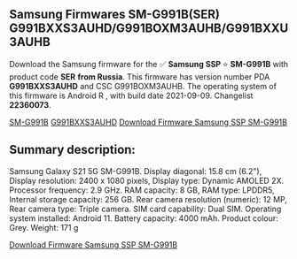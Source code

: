 <h2>Samsung Firmwares SM-G991B(SER) G991BXXS3AUHD/G991BOXM3AUHB/G991BXXU3AUHB</h2>
Download the Samsung firmware for the ✅ <strong>Samsung SSP </strong> ⭐ <strong>SM-G991B</strong> with product code <strong>SER</strong> <strong> from Russia</strong>. This firmware has version number PDA <strong>G991BXXS3AUHD</strong> and CSC G991BOXM3AUHB. The operating system of this firmware is Android R , with build date 2021-09-09. Changelist <strong>22360073</strong>.


[SM-G991B](https://samfirm.shop/samsung/model/SM-G991B)
[G991BXXS3AUHD](https://samfirm.shop/samsung/pda/G991BXXS3AUHD)
[Download Firmware Samsung SSP SM-G991B](https://samfirm.shop/samsung/firmware/454898)
<h2>Summary description:</h2>
<p>Samsung Galaxy S21 5G SM-G991B. Display diagonal: 15.8 cm (6.2"), Display resolution: 2400 x 1080 pixels, Display type: Dynamic AMOLED 2X. Processor frequency: 2.9 GHz. RAM capacity: 8 GB, RAM type: LPDDR5, Internal storage capacity: 256 GB. Rear camera resolution (numeric): 12 MP, Rear camera type: Triple camera. SIM card capability: Dual SIM. Operating system installed: Android 11. Battery capacity: 4000 mAh. Product colour: Grey. Weight: 171 g</p>


[Download Firmware Samsung SSP SM-G991B](https://samfirm.shop/samsung/firmware/454898)
